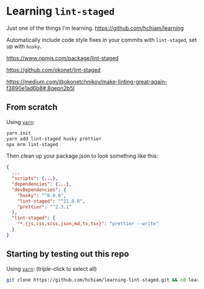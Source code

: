 # Learning `lint-staged`

Just one of the things I'm learning. <https://github.com/hchiam/learning>

Automatically include code style fixes in your commits with `lint-staged`, set up with `husky`.

<https://www.npmjs.com/package/lint-staged>

<https://github.com/okonet/lint-staged>

<https://medium.com/@okonetchnikov/make-linting-great-again-f3890e1ad6b8#.8qepn2b5l>

## From scratch

Using [`yarn`](https://github.com/hchiam/learning-yarn):

```bash
yarn init
yarn add lint-staged husky prettier
npx mrm lint-staged
```

Then clean up your package.json to look something like this:

```json
{
  ...
  "scripts": {...},
  "dependencies": {...},
  "devDependencies": {
    "husky": "^6.0.0",
    "lint-staged": "^11.0.0",
    "prettier": "^2.3.1"
  },
  "lint-staged": {
    "*.{js,css,scss,json,md,ts,tsx}": "prettier --write"
  }
}
```

## Starting by testing out this repo

Using [`yarn`](https://github.com/hchiam/learning-yarn): (triple-click to select all)

```bash
git clone https://github.com/hchiam/learning-lint-staged.git && cd learning-lint-staged && yarn; # and then make changes and try to commit
```
